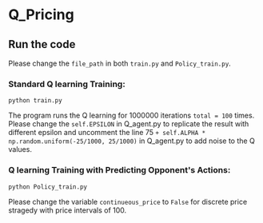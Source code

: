 # Q_Pricing

## Run the code

Please change the `file_path` in both `train.py` and `Policy_train.py`.

### Standard Q learning Training:
```
python train.py 
```
The program runs the Q learning for 1000000 iterations `total = 100` times. Please change the `self.EPSILON` in Q_agent.py to replicate the result with different epsilon and uncomment the line 75 `+ self.ALPHA * np.random.uniform(-25/1000, 25/1000)` in Q_agent.py to add noise to the Q values.

### Q learning Training with Predicting Opponent's Actions:
```
python Policy_train.py
```
Please change the variable `continueous_price` to `False` for discrete price stragedy with price intervals of 100.
